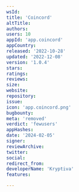 ```yaml
---
wsId: 
title: 'Coincord'
altTitle: 
authors: 
users: 10
appId: 'app.coincord'
appCountry: 
released: '2022-10-28'
updated: '2022-12-08'
version: '1.0.4'
stars: 
ratings: 
reviews: 
size: 
website: 
repository: 
issue: 
icon: 'app.coincord.png'
bugbounty: 
meta: 'removed'
verdict: 'fewusers'
appHashes: 
date: '2024-02-05'
signer: 
reviewArchive: 
twitter: 
social: 
redirect_from: 
developerName: 'Kryptiva'
features: 

---
```


